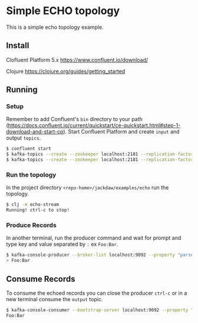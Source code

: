 # Simple ECHO topology

This is a simple echo topology example.

## Install

Clofluent Platform 5.x 
https://www.confluent.io/download/

Clojure
https://clojure.org/guides/getting_started

## Running

### Setup
Remember to add Confluent's `bin` directory to your path (https://docs.confluent.io/current/quickstart/ce-quickstart.html#step-1-download-and-start-cp). 
Start Confluent Platform and create `input` and output `topics`. 

```bash
$ confluent start
$ kafka-topics --create --zookeeper localhost:2181 --replication-factor 1 --partitions 1 --topic input
$ kafka-topics --create --zookeeper localhost:2181 --replication-factor 1 --partitions 1 --topic output
```

### Run the topology

In the project directory `<repo-home>/jackdaw/examples/echo` run the topology.

```bash
$ clj -m echo-stream
Running! ctrl-c to stop!
```

### Produce Records

In another terminal, run the producer command and wait for prompt and type key and value separated by `:` ex `Foo:Bar`.

```bash
$ kafka-console-producer --broker-list localhost:9092 --property "parse.key=true" --property "key.separator=:" --topic input
> Foo:Bar
```

## Consume Records

To consume the echoed records you can close the producer `ctrl-c` or in a new terminal consume the `output` topic.

```bash
$ kafka-console-consumer --bootstrap-server localhost:9092 --property "print.key=true" --property "key.separator=:" --topic output --from-beginning
Foo:Bar
```
